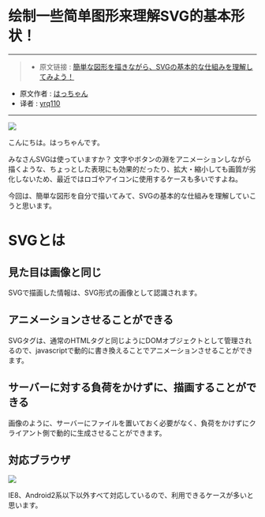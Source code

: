 # 绘制一些简单图形来理解SVG的基本形状！
***

>* 原文链接 : [簡単な図形を描きながら、SVGの基本的な仕組みを理解してみよう！](https://liginc.co.jp/300610)
* 原文作者 : [はっちゃん](https://liginc.co.jp/member/member_detail?user=kazuya)
* 译者 : [yrq110](https://github.com/yrq110)

***

![](https://cdn.liginc.co.jp/wp-content/uploads/2016/09/147462935997857200_26-1310x874.png)

こんにちは。はっちゃんです。

みなさんSVGは使っていますか？
文字やボタンの淵をアニメーションしながら描くような、ちょっとした表現にも効果的だったり、拡大・縮小しても画質が劣化しないため、最近ではロゴやアイコンに使用するケースも多いですよね。

今回は、簡単な図形を自分で描いてみて、SVGの基本的な仕組みを理解していこうと思います。

# SVGとは
## 見た目は画像と同じ

SVGで描画した情報は、SVG形式の画像として認識されます。

## アニメーションさせることができる

SVGタグは、通常のHTMLタグと同じようにDOMオブジェクトとして管理されるので、javascriptで動的に書き換えることでアニメーションさせることができます。

## サーバーに対する負荷をかけずに、描画することができる

画像のように、サーバーにファイルを置いておく必要がなく、負荷をかけずにクライアント側で動的に生成させることができます。

## 対応ブラウザ

![](https://cdn.liginc.co.jp/wp-content/uploads/2016/08/ce5791a4c7b3c5cf05340237cbf64ebd.png)

IE8、Android2系以下以外すべて対応しているので、利用できるケースが多いと思います。
